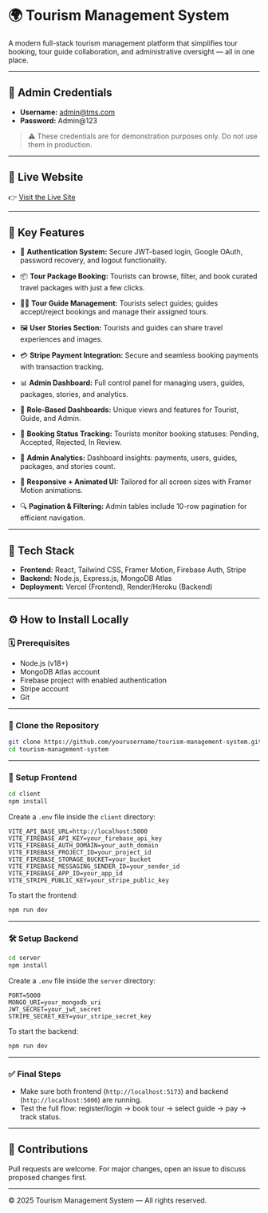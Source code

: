 # 🌍 Tourism Management System

A modern full-stack tourism management platform that simplifies tour booking, tour guide collaboration, and administrative oversight — all in one place.

---

## 🔑 Admin Credentials

* **Username:** [admin@tms.com](mailto:admin@tms.com)
* **Password:** Admin\@123

> ⚠️ These credentials are for demonstration purposes only. Do not use them in production.

---

## 🔗 Live Website

👉 [Visit the Live Site](https://your-tourism-management.vercel.app)

---

## 🚀 Key Features

* 🔐 **Authentication System:**
  Secure JWT-based login, Google OAuth, password recovery, and logout functionality.

* 📦 **Tour Package Booking:**
  Tourists can browse, filter, and book curated travel packages with just a few clicks.

* 🧑‍✈️ **Tour Guide Management:**
  Tourists select guides; guides accept/reject bookings and manage their assigned tours.

* 🖼️ **User Stories Section:**
  Tourists and guides can share travel experiences and images.

* 💳 **Stripe Payment Integration:**
  Secure and seamless booking payments with transaction tracking.

* 📊 **Admin Dashboard:**
  Full control panel for managing users, guides, packages, stories, and analytics.

* 🧠 **Role-Based Dashboards:**
  Unique views and features for Tourist, Guide, and Admin.

* 🧾 **Booking Status Tracking:**
  Tourists monitor booking statuses: Pending, Accepted, Rejected, In Review.

* 🧲 **Admin Analytics:**
  Dashboard insights: payments, users, guides, packages, and stories count.

* 📱 **Responsive + Animated UI:**
  Tailored for all screen sizes with Framer Motion animations.

* 🔍 **Pagination & Filtering:**
  Admin tables include 10-row pagination for efficient navigation.

---

## 🧰 Tech Stack

* **Frontend:** React, Tailwind CSS, Framer Motion, Firebase Auth, Stripe
* **Backend:** Node.js, Express.js, MongoDB Atlas
* **Deployment:** Vercel (Frontend), Render/Heroku (Backend)

---

## ⚙️ How to Install Locally

### 🗓️ Prerequisites

* Node.js (v18+)
* MongoDB Atlas account
* Firebase project with enabled authentication
* Stripe account
* Git

---

### 🚀 Clone the Repository

```bash
git clone https://github.com/yourusername/tourism-management-system.git
cd tourism-management-system
```

---

### 📂 Setup Frontend

```bash
cd client
npm install
```

Create a `.env` file inside the `client` directory:

```env
VITE_API_BASE_URL=http://localhost:5000
VITE_FIREBASE_API_KEY=your_firebase_api_key
VITE_FIREBASE_AUTH_DOMAIN=your_auth_domain
VITE_FIREBASE_PROJECT_ID=your_project_id
VITE_FIREBASE_STORAGE_BUCKET=your_bucket
VITE_FIREBASE_MESSAGING_SENDER_ID=your_sender_id
VITE_FIREBASE_APP_ID=your_app_id
VITE_STRIPE_PUBLIC_KEY=your_stripe_public_key
```

To start the frontend:

```bash
npm run dev
```

---

### 🛠️ Setup Backend

```bash
cd server
npm install
```

Create a `.env` file inside the `server` directory:

```env
PORT=5000
MONGO_URI=your_mongodb_uri
JWT_SECRET=your_jwt_secret
STRIPE_SECRET_KEY=your_stripe_secret_key
```

To start the backend:

```bash
npm run dev
```

---

### ✅ Final Steps

* Make sure both frontend (`http://localhost:5173`) and backend (`http://localhost:5000`) are running.
* Test the full flow: register/login → book tour → select guide → pay → track status.

---

## 🤝 Contributions

Pull requests are welcome. For major changes, open an issue to discuss proposed changes first.

---

© 2025 Tourism Management System — All rights reserved.
